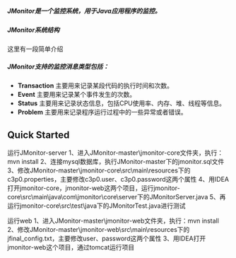 ##### JMonitor是一个监控系统，用于Java应用程序的监控。

##### JMonitor系统结构
这里有一段简单介绍

##### JMonitor支持的监控消息类型包括：
+  **Transaction**	主要用来记录某段代码的执行时间和次数。
+  **Event**	    主要用来记录某个事件发生的次数。
+  **Status**	    主要用来记录状态信息，包括CPU使用率、内存、堆、线程等信息。
+  **Problem**	    主要用来记录程序运行过程中的一些异常或者错误。


Quick Started
---------------------
运行JMonitor-server
1、进入JMonitor-master\jmonitor-core文件夹，执行：mvn install
2、连接mysql数据库，执行JMonitor-master下的jmonitor.sql文件
3、修改JMonitor-master\jmonitor-core\src\main\resources下的c3p0.properties，主要修改c3p0.user、c3p0.password这两个属性
4、用IDEA打开jmonitor-core，jmonitor-web这两个项目，运行jmonitor-core\src\main\java\com\jmonitor\core\server下的JMonitorServer.java
5、再运行jmonitor-core\src\test\java下的JMonitorTest.java进行测试

运行web
1、进入JMonitor-master\jmonitor-web文件夹，执行：mvn install
2、修改JMonitor-master\jmonitor-web\src\main\resources下的jfinal_config.txt，主要修改user、password这两个属性
3、用IDEA打开jmonitor-web这个项目，通过tomcat运行项目
